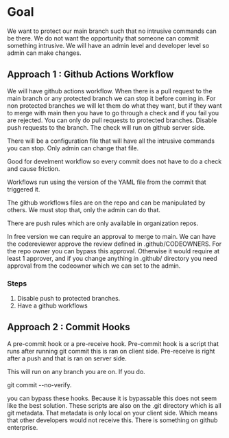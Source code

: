 # Goal

We want to protect our main branch such that no intrusive commands can be there.
We do not want the opportunity that someone can commit something intrusive.
We will have an admin level and developer level so admin can make changes.

## Approach 1 : Github Actions Workflow

We will have github actions workflow.
When there is a pull request to the main branch or any protected branch
we can stop it before coming in.
For non protected branches we will let them do what they want, but if
they want to merge with main then you have to go through a check and if you fail
you are rejected.
You can only do pull requests to protected branches.
Disable push requests to the branch.
The check will run on github server side.

There will be a configuration file that will have all the intrusive commands you can stop.
Only admin can change that file.

Good for develment workflow so every commit does not have to do a check and cause friction.

Workflows run using the version of the YAML file from the commit that triggered it.

The github workflows files are on the repo and can be manipulated by others.
We must stop that, only the admin can do that.

There are push rules which are only available in organization repos.

In free version we can require an approval to merge to main.
We can have the codereviewer approve the review defined in .github/CODEOWNERS.
For the repo owner you can bypass this approval.
Otherwise it would require at least 1 approver, and if you change anything in .github/ directory
you need approval from the codeowner which we can set to the admin.

### Steps

1. Disable push to protected branches.
2. Have a github workflows

## Approach 2 : Commit Hooks

A pre-commit hook or a pre-receive hook.
Pre-commit hook is a script that runs after running git commit this is ran on client side.
Pre-receive is right after a push and that is ran on server side.

This will run on any branch you are on.
If you do.

git commit --no-verify.

you can bypass these hooks.
Because it is bypassable this does not seem like the best solution.
These scripts are also on the .git directory which is all git metadata.
That metadata is only local on your client side.
Which means that other developers would not receive this.
There is something on github enterprise.